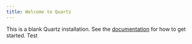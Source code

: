 ```yaml
---
title: Welcome to Quartz
---
```


This is a blank Quartz installation.
See the [documentation](https://quartz.jzhao.xyz) for how to get started.
Test
